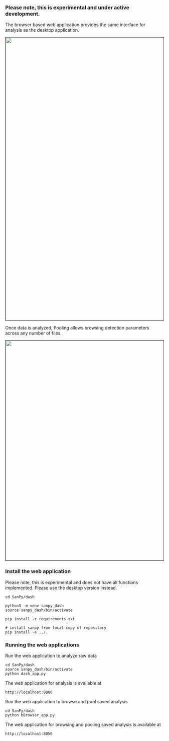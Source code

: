 ### Please note, this is experimental and under active development.

The browser based web application provides the same interface for analysis as the desktop application.

<IMG SRC="../img/dash-june4.png" width=900 border=1>

Once data is analyzed, Pooling allows browsing detection parameters across any number of files.

<IMG SRC="../img/pymy-pooling.png" width=700 border=1>

### Install the web application

Please note, this is experimental and does not have all functions implemented. Please use the desktop version instead.

```
cd SanPy/dash

python3 -m venv sanpy_dash
source sanpy_dash/bin/activate

pip install -r requirements.txt

# install sanpy from local copy of repository
pip install -e ../.
```

### Running the web applications

Run the web application to analyze raw data

```
cd SanPy/dash
source sanpy_dash/bin/activate
python dash_app.py
```

The web application for analysis is available at

```
http://localhost:8000
```

Run the web application to browse and pool saved analysis

```
cd SanPy/dash
python bBrowser_app.py
```

The web application for browsing and pooling saved analysis is available at

```
http://localhost:8050
```
